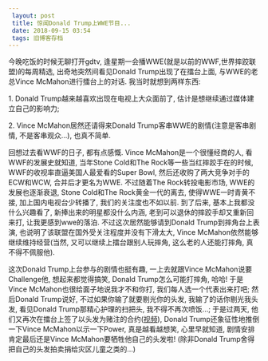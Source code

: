 ```yaml
---
 layout: post
 title: 惊闻Donald Trump上WWE节目...
 date: 2018-09-15 03:54
 tags: 旧博客存档
---
```

今晚吃饭的时候无聊打开gdtv, 逢星期一会播WWE(就是以前的WWF,世界摔跤联盟)的每周精选, 出奇地突然间看见Donald
Trump出现了在擂台上面, 与WWE的老总Vince McMahon进行擂台上的对话. 我当时就想到两样东西:

1\. Donald Trump越来越喜欢出现在电视上大众面前了, 估计是想继续通过媒体建立自己的影响力;

2\. Vince McMahon居然还请得来Donald Trump客串WWE的剧情(注意是客串剧情, 不是客串观众...), 也真不简单.



回想过去看WWF的日子, 都有点感慨. Vince McMahon是一个很懂经商的人, 看WWF的发展史就知道, 当年Stone Cold和The
Rock等一些当红摔跤手在的时候, WWF的收视率直逼美国人最爱看的Super Bowl, 然后还收购了两大竞争对手的ECW和WCW,
合并后才更名为WWE. 不过随着The Rock转投电影市场, WWE的发展也逐渐衰退, Stone Cold和The Rock黄金一代的离去,
使得WWE一时青黄不接, 加上国内电视台少转播了, 我们的关注度也不如以前. 到了后来, 基本上我都没什么兴趣看了, 新捧出来的明星都没什么内涵,
老到可以退休的摔跤手却又重新回来打, 让我更感到wwe的落泊. 不过这次居然能够请到Donald Trump到摔角台上表演,
也说明了该联盟在国外受关注程度并没有下滑太大, Vince McMahon依然能够继续维持经营(当然, 又可以继续上擂台跟别人玩摔角,
这么老的人还能打摔角, 真不得不佩服他).



这次Donald Trump上台参与的剧情也挺有趣, 一上去就跟Vince McMahon说要Challenge他, 想起来都觉得搞笑, Donald
Trump怎么可能打摔角, 哈哈! 于是Vince McMahon也很给面子地说我才不和你打, 我们每人选一个代表出来打吧; 然后Donald
Trump说好, 不过如果你输了就要剔光你的头发, 我输了的话你剔光我头发, 看见Donald Trump那精心护理的扫把头, 我不得不再次喷饭...;
于是过两天, 他们又再次在擂台上签了以头发为赌注的合约([视频](http://www.ifilm.com/video/2832344?ns=1)),
Donald Trump还象征性地推倒一下Vince McMahon以示一下Power, 真是越看越想笑, 心里早就知道, 剧情安排肯定最后还是Vince
McMahon要牺牲他自己的头发啦! (除非Donald Trump舍得把自己的头发拍卖捐给灾区儿童之类的...)

